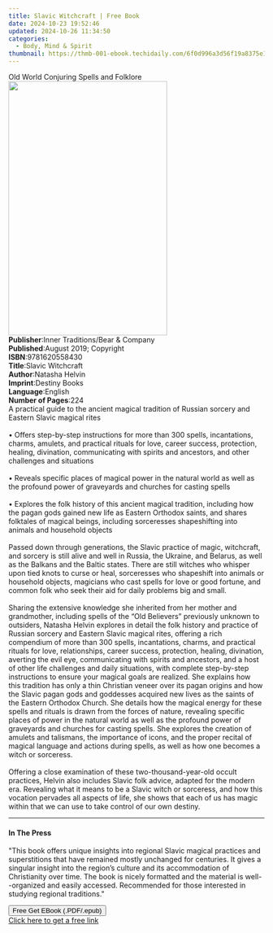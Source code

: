 ```yaml
---
title: Slavic Witchcraft | Free Book
date: 2024-10-23 19:52:46
updated: 2024-10-26 11:34:50
categories:
  - Body, Mind & Spirit
thumbnail: https://thmb-001-ebook.techidaily.com/6f0d996a3d56f19a8375e13aa0970dcd1a6558a9290373d7789743583bbbd1bb.jpg
---
```

<main id="book-container">
  <div class="flex flex-col">
    <div class="book-brief flex-1 py-6 px-4 sm:p-6 md:py-10 md:px-8">
      <!-- brief-->
      <div class="book-brief-main">Old World Conjuring Spells and Folklore</div>
    </div>
    <div
      class="book-meta-info flex-1 grid gap-4 col-start-1 col-end-3 row-start-1 sm:mb-6 sm:grid-cols-4 lg:gap-6 lg:col-start-2 lg:row-end-6 lg:row-span-6 lg:mb-0"
    >
      <div
        class="book-meta-info-left place-content-center mt-4 p-4 text-sm leading-6 col-start-2 col-span-2 dark:text-slate-400"
      >
        <img
          class="w-full h-500 object-cover rounded-lg sm:h-255 sm:col-span-2 lg:col-span-full"
          src="https://img-001-ebook.techidaily.com/f2f8827f1c09cafaa09c10aade35f1d68947c305c0e4bfedb47ab8cf05c543e7.jpg"
          alt=""
          width="312"
          height="500"
        />
      </div>
      <div
        class="book-meta-info-right mt-2 col-start-1 row-start-2 col-span-3 self-center"
      >
        <!-- meta data  -->
        <div class="flex flex-col px-4 md:px-8">
          <div class="flex-1">
            <strong>Publisher</strong>:<span class="px-2"
              >Inner Traditions/Bear &amp; Company</span
            >
          </div>
          <div class="flex-1">
            <strong>Published</strong>:<span class="px-2"
              >August 2019; Copyright</span
            >
          </div>
          <div class="flex-1">
            <strong>ISBN</strong>:<span class="px-2">9781620558430</span>
          </div>
          <div class="flex-1">
            <strong>Title</strong>:<span class="px-2">Slavic Witchcraft</span>
          </div>
          <div class="flex-1">
            <strong>Author</strong>:<span class="px-2">Natasha Helvin</span>
          </div>
          <div class="flex-1">
            <strong>Imprint</strong>:<span class="px-2">Destiny Books</span>
          </div>
          <div class="flex-1">
            <strong>Language</strong>:<span class="px-2">English</span>
          </div>
          <div class="flex-1">
            <strong>Number of Pages</strong>:<span class="px-2">224</span>
          </div>
        </div>
      </div>
    </div>
    <div class="book-description flex-1 py-6 px-4 sm:p-6 md:py-10 md:px-8">
      <div class="book-description-main">
        <div accordion-content="" id="description">
          A practical guide to the ancient magical tradition of Russian sorcery
          and Eastern Slavic magical rites <br /><br />• Offers step-by-step
          instructions for more than 300 spells, incantations, charms, amulets,
          and practical rituals for love, career success, protection, healing,
          divination, communicating with spirits and ancestors, and other
          challenges and situations <br /><br />• Reveals specific places of
          magical power in the natural world as well as the profound power of
          graveyards and churches for casting spells <br /><br />• Explores the
          folk history of this ancient magical tradition, including how the
          pagan gods gained new life as Eastern Orthodox saints, and shares
          folktales of magical beings, including sorceresses shapeshifting into
          animals and household objects <br /><br />Passed down through
          generations, the Slavic practice of magic, witchcraft, and sorcery is
          still alive and well in Russia, the Ukraine, and Belarus, as well as
          the Balkans and the Baltic states. There are still witches who whisper
          upon tied knots to curse or heal, sorceresses who shapeshift into
          animals or household objects, magicians who cast spells for love or
          good fortune, and common folk who seek their aid for daily problems
          big and small. <br /><br />Sharing the extensive knowledge she
          inherited from her mother and grandmother, including spells of the
          “Old Believers” previously unknown to outsiders, Natasha Helvin
          explores in detail the folk history and practice of Russian sorcery
          and Eastern Slavic magical rites, offering a rich compendium of more
          than 300 spells, incantations, charms, and practical rituals for love,
          relationships, career success, protection, healing, divination,
          averting the evil eye, communicating with spirits and ancestors, and a
          host of other life challenges and daily situations, with complete
          step-by-step instructions to ensure your magical goals are realized.
          She explains how this tradition has only a thin Christian veneer over
          its pagan origins and how the Slavic pagan gods and goddesses acquired
          new lives as the saints of the Eastern Orthodox Church. She details
          how the magical energy for these spells and rituals is drawn from the
          forces of nature, revealing specific places of power in the natural
          world as well as the profound power of graveyards and churches for
          casting spells. She explores the creation of amulets and talismans,
          the importance of icons, and the proper recital of magical language
          and actions during spells, as well as how one becomes a witch or
          sorceress. <br /><br />Offering a close examination of these
          two-thousand-year-old occult practices, Helvin also includes Slavic
          folk advice, adapted for the modern era. Revealing what it means to be
          a Slavic witch or sorceress, and how this vocation pervades all
          aspects of life, she shows that each of us has magic within that we
          can use to take control of our own destiny.
        </div>
        <div class="accordion-fader"></div>
      </div>
    </div>
    <div class="book-excerpts flex-1 py-6 px-4 sm:p-6 md:py-10 md:px-8">
      <!-- excerpts-->
      <div class="book-excerpts-main">
        <hr />
        <h4 class="placeholder placeholder-heading">
          <span>In The Press</span>
        </h4>
        <p>
          "This book offers unique insights into regional Slavic magical
          practices and superstitions that have remained mostly unchanged for
          centuries. It gives a singular insight into the region’s culture and
          its accommodation of Christianity over time. The book is nicely
          formatted and the material is well--organized and easily accessed.
          Recommended for those interested in studying regional traditions."
        </p>
      </div>
    </div>
    <div
      class="book-about-author flex-1 py-6 px-4 sm:p-6 md:py-10 md:px-8"
    ></div>
    <div class="book-free-get flex-1 py-6 px-4 sm:p-6 md:py-10 md:px-8">
      <button
        id="btn-free-get"
        class="bg-blue-500 hover:bg-blue-700 text-white font-bold py-2 px-4 rounded"
      >
        Free Get EBook (.PDF/.epub)
      </button>
      <div id="countdown-display" class="px-2 text-lg mt-2"></div>
      <a
        id="free-link"
        class="hidden bg-blue-500 hover:bg-blue-700 text-white font-bold py-2 px-4 rounded"
        href="https://www.ebooks.com/en-us/book/209518619/slavic-witchcraft/natasha-helvin/"
        target="_blank"
        >Click here to get a free link</a
      >
    </div>
    <script>
      let countdownTime = 0;
      let countdownInterval = null;
      document
        .getElementById('btn-free-get')
        .addEventListener('click', startCountdown);
      function startCountdown() {
        countdownTime = new Date().getTime() + 60000 * 3;
        countdownInterval = setInterval(updateCountdown, 1000);
        document.getElementById('btn-free-get').disabled = true;
        document
          .getElementById('btn-free-get')
          .classList.add('bg-gray-500', 'cursor-not-allowed');
      }
      function updateCountdown() {
        let currentTime = new Date().getTime();
        let timeLeft = countdownTime - currentTime;
        let secondsLeft = Math.floor(timeLeft / 1000);
        document.getElementById('countdown-display').innerHTML =
          `Remaining time: ${secondsLeft} seconds.`;
        if (secondsLeft <= 0) {
          clearInterval(countdownInterval);
          document.getElementById('btn-free-get').classList.add('hidden');
          document.getElementById('free-link').classList.remove('hidden');
          document.getElementById('countdown-display').innerHTML = '';
        }
      }
    </script>
  </div>
</main>
